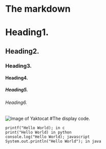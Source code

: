 # The markdown
# Heading1.
## Heading2.
### Heading3.
#### Heading4.
##### Heading5.
###### Heading6.
![Image of Yaktocat](https://octodex.github.com/images/yaktocat.png)
#The display code.
```
printf("Hello World); in c
print("Hello World) in python
console.log("Hello World); javascript
System.out.println("Hello World"); in java
```
